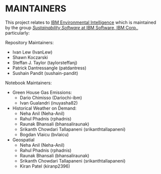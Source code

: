 # MAINTAINERS

This project relates to [IBM Environmental Intelligence](https://www.ibm.com/products/environmental-intelligence) which is maintained by the group [*Sustainability 
Software* at IBM Software, IBM Corp.](https://www.ibm.com/sustainability), particularly:

Repository Maintainers:

- Ivan Lew (IvanLew)
- Shawn Koczarski
- Steffan J. Taylor (taylorsteffanj)
- Patrick Dantressangle (patdantress)
- Sushain Pandit (sushain-pandit)

Notebook Maintainers:

- Green House Gas Emissions:
  - Dario Chimisso (Dariochi-ibm)
  - Ivan Gualandri (inuyasha82)
- Historical Weather on Demand:
  - Neha Anil (Neha-Anil)
  - Rahul Phadnis (rphadnis)
  - Raunak Bhansali (bhansaliraunak)
  - Srikanth Chowdari Tallapaneni (srikanthtallapaneni)
  - Bogdan Vlaicu (bvlaicu)
- Geospatial
  - Neha Anil (Neha-Anil)
  - Rahul Phadnis (rphadnis)
  - Raunak Bhansali (bhansaliraunak)
  - Srikanth Chowdari Tallapaneni (srikanthtallapaneni)
  - Kiran Patel (kiranp2396)

